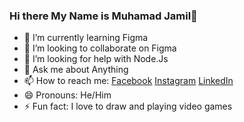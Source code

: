 ### Hi there My Name is Muhamad Jamil👋


- 🌱 I’m currently learning Figma
- 👯 I’m looking to collaborate on Figma
- 🤔 I’m looking for help with Node.Js
- 💬 Ask me about Anything
- 📫 How to reach me: [Facebook](https://web.facebook.com/muhamadjamil461/) [Instagram](https://www.instagram.com/muhamadjamil461/) [LinkedIn](https://www.linkedin.com/in/muhamad-jamil-87832a1a0/)
- 😄 Pronouns: He/Him
- ⚡ Fun fact: I love to draw and playing video games

